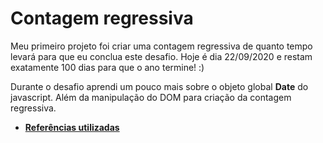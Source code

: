 # Contagem regressiva

Meu primeiro projeto foi criar uma contagem regressiva de quanto tempo levará para que eu conclua este desafio.
Hoje é dia 22/09/2020 e restam exatamente 100 dias para que o ano termine! :)

Durante o desafio aprendi um pouco mais sobre o objeto global **Date** do javascript. Além da manipulação do DOM para criação da contagem regressiva.

- **[Referências utilizadas](https://developer.mozilla.org/pt-BR/docs/Web/JavaScript/Reference/Global_Objects/Date)**
